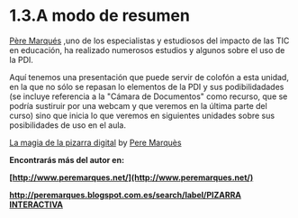 # 1.3.A modo de resumen

[Père Marqués](http://www.ite.educacion.es/es/comunicaciones-ii-congreso/mesas-redondas/216-el-docente-20-pere-marques-graells) ,uno de los especialistas y estudiosos del impacto de las TIC en educación, ha realizado numerosos estudios y algunos sobre el uso de la PDI.

Aquí tenemos una presentación que puede servir de colofón a esta unidad, en la que no sólo se repasan lo elementos de la PDI y sus podibilidadades (se incluye referencia a la "Cámara de Documentos" como recurso, que se podría sustiruir por una webcam y que veremos en la última parte del curso) sino que inicia lo que veremos en siguientes unidades sobre sus posibilidades de uso en el aula.

[La magia de la pizarra digital](http://es.scribd.com/doc/62638523/La-magia-de-la-pizarra-digital "View La magia de la pizarra digital  on Scribd") by [Pere Marquès](http://www.scribd.com/peremarques "View Pere Marquès's profile on Scribd")

**Encontrarás más del autor en:**

**[http://www.peremarques.net/](http://www.peremarques.net/)**

[****http://peremarques.blogspot.com.es/search/label/PIZARRA INTERACTIVA****](http://peremarques.blogspot.com.es/search/label/PIZARRA%20INTERACTIVA)

